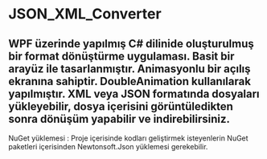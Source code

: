 # JSON_XML_Converter
WPF üzerinde yapılmış C# dilinide oluşturulmuş bir format dönüştürme uygulaması. Basit bir arayüz ile tasarlanmıştır.
Animasyonlu bir açılış ekranına sahiptir. DoubleAnimation kullanılarak yapılmıştır.
XML veya JSON formatında dosyaları yükleyebilir, dosya içerisini görüntüledikten sonra dönüşüm yapabilir ve indirebilirsiniz.
---------------------------------------------------------------------------------------
NuGet yüklemesi : Proje içerisinde kodları geliştirmek isteyenlerin NuGet paketleri içerisinden Newtonsoft.Json yüklemesi gerekebilir.
